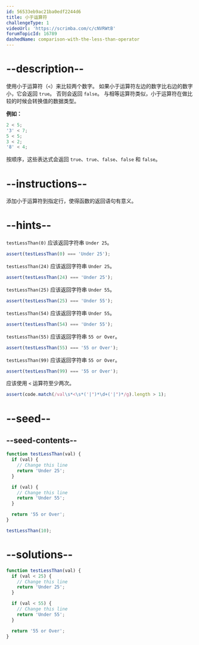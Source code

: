 ```yaml
---
id: 56533eb9ac21ba0edf2244d6
title: 小于运算符
challengeType: 1
videoUrl: 'https://scrimba.com/c/cNVRWtB'
forumTopicId: 16789
dashedName: comparison-with-the-less-than-operator
---
```


# --description--

使用小于运算符（`<`）来比较两个数字。 如果小于运算符左边的数字比右边的数字小，它会返回 `true`。 否则会返回 `false`。 与相等运算符类似，小于运算符在做比较的时候会转换值的数据类型。

**例如：**

```js
2 < 5;
'3' < 7;
5 < 5;
3 < 2;
'8' < 4;
```

按顺序，这些表达式会返回 `true`、`true`、`false`、`false` 和 `false`。

# --instructions--

添加小于运算符到指定行，使得函数的返回语句有意义。

# --hints--

`testLessThan(0)` 应该返回字符串 `Under 25`。

```js
assert(testLessThan(0) === 'Under 25');
```

`testLessThan(24)` 应该返回字符串 `Under 25`。

```js
assert(testLessThan(24) === 'Under 25');
```

`testLessThan(25)` 应该返回字符串 `Under 55`。

```js
assert(testLessThan(25) === 'Under 55');
```

`testLessThan(54)` 应该返回字符串 `Under 55`。

```js
assert(testLessThan(54) === 'Under 55');
```

`testLessThan(55)` 应该返回字符串 `55 or Over`。

```js
assert(testLessThan(55) === '55 or Over');
```

`testLessThan(99)` 应该返回字符串 `55 or Over`。

```js
assert(testLessThan(99) === '55 or Over');
```

应该使用 `<` 运算符至少两次。

```js
assert(code.match(/val\s*<\s*('|")*\d+('|")*/g).length > 1);
```

# --seed--

## --seed-contents--

```js
function testLessThan(val) {
  if (val) {
    // Change this line
    return 'Under 25';
  }

  if (val) {
    // Change this line
    return 'Under 55';
  }

  return '55 or Over';
}

testLessThan(10);
```

# --solutions--

```js
function testLessThan(val) {
  if (val < 25) {
    // Change this line
    return 'Under 25';
  }

  if (val < 55) {
    // Change this line
    return 'Under 55';
  }

  return '55 or Over';
}
```
